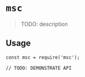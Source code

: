 # `msc`

> TODO: description

## Usage

```
const msc = require('msc');

// TODO: DEMONSTRATE API
```
